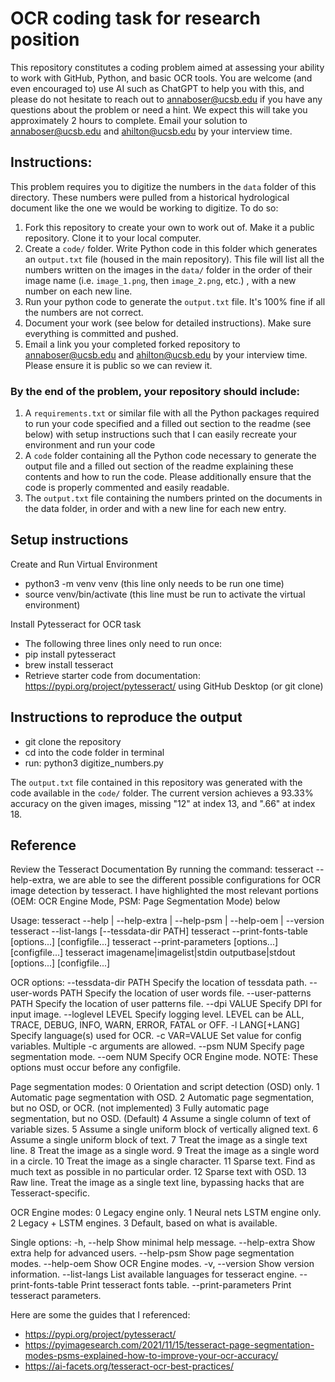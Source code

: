 # OCR coding task for research position

This repository constitutes a coding problem aimed at assessing your ability to work with GitHub, Python, and basic OCR tools. You are welcome (and even encouraged to) use AI such as ChatGPT to help you with this, and please do not hesitate to reach out to annaboser@ucsb.edu if you have any questions about the problem or need a hint. We expect this will take you approximately 2 hours to complete. Email your solution to annaboser@ucsb.edu and ahilton@ucsb.edu by your interview time.

## Instructions: 

This problem requires you to digitize the numbers in the `data` folder of this directory. These numbers were pulled from a historical hydrological document like the one we would be working to digitize. To do so: 

1. Fork this repository to create your own to work out of. Make it a public repository. Clone it to your local computer. 
1. Create a `code/` folder. Write Python code in this folder which generates an `output.txt` file (housed in the main repository). This file will list all the numbers written on the images in the `data/` folder in the order of their image name (i.e. `image_1.png`, then `image_2.png`, etc.) , with a new number on each new line. 
1. Run your python code to generate the `output.txt` file. It's 100% fine if all the numbers are not correct. 
1. Document your work (see below for detailed instructions). Make sure everything is committed and pushed. 
1. Email a link you your completed forked repository to annaboser@ucsb.edu and ahilton@ucsb.edu by your interview time. Please ensure it is public so we can review it. 

### By the end of the problem, your repository should include: 
1. A `requirements.txt` or similar file with all the Python packages required to run your code specified and a filled out section to the readme (see below) with setup instructions such that I can easily recreate your environment and run your code
1. A `code` folder containing all the Python code necessary to generate the output file and a filled out section of the readme explaining these contents and how to run the code. Please additionally ensure that the code is properly commented and easily readable. 
1. The `output.txt` file containing the numbers printed on the documents in the data folder, in order and with a new line for each new entry. 

## Setup instructions 
Create and Run Virtual Environment
- python3 -m venv venv  (this line only needs to be run one time)
- source venv/bin/activate (this line must be run to activate the virtual environment)

Install Pytesseract for OCR task
- The following three lines only need to run once:
- pip install pytesseract
- brew install tesseract 
- Retrieve starter code from documentation: https://pypi.org/project/pytesseract/ using GitHub Desktop (or git clone)

## Instructions to reproduce the output 
- git clone the repository 
- cd into the code folder in terminal
- run: python3 digitize_numbers.py 

The `output.txt` file contained in this repository was generated with the code available in the `code/` folder. The current version achieves a 93.33% accuracy on the given images, missing "12" at index 13, and ".66" at index 18.

## Reference
Review the Tesseract Documentation
By running the command: tesseract --help-extra, we are able to see the different possible configurations for OCR image detection by tesseract. I have highlighted the most relevant portions (OEM: OCR Engine Mode, PSM: Page Segmentation Mode) below

Usage:
  tesseract --help | --help-extra | --help-psm | --help-oem | --version
  tesseract --list-langs [--tessdata-dir PATH]
  tesseract --print-fonts-table [options...] [configfile...]
  tesseract --print-parameters [options...] [configfile...]
  tesseract imagename|imagelist|stdin outputbase|stdout [options...] [configfile...]

OCR options:
  --tessdata-dir PATH   Specify the location of tessdata path.
  --user-words PATH     Specify the location of user words file.
  --user-patterns PATH  Specify the location of user patterns file.
  --dpi VALUE           Specify DPI for input image.
  --loglevel LEVEL      Specify logging level. LEVEL can be
                        ALL, TRACE, DEBUG, INFO, WARN, ERROR, FATAL or OFF.
  -l LANG[+LANG]        Specify language(s) used for OCR.
  -c VAR=VALUE          Set value for config variables.
                        Multiple -c arguments are allowed.
  --psm NUM             Specify page segmentation mode.
  --oem NUM             Specify OCR Engine mode.
NOTE: These options must occur before any configfile.

Page segmentation modes:
  0    Orientation and script detection (OSD) only.
  1    Automatic page segmentation with OSD.
  2    Automatic page segmentation, but no OSD, or OCR. (not implemented)
  3    Fully automatic page segmentation, but no OSD. (Default)
  4    Assume a single column of text of variable sizes.
  5    Assume a single uniform block of vertically aligned text.
  6    Assume a single uniform block of text.
  7    Treat the image as a single text line.
  8    Treat the image as a single word.
  9    Treat the image as a single word in a circle.
 10    Treat the image as a single character.
 11    Sparse text. Find as much text as possible in no particular order.
 12    Sparse text with OSD.
 13    Raw line. Treat the image as a single text line,
       bypassing hacks that are Tesseract-specific.

OCR Engine modes:
  0    Legacy engine only.
  1    Neural nets LSTM engine only.
  2    Legacy + LSTM engines.
  3    Default, based on what is available.

Single options:
  -h, --help            Show minimal help message.
  --help-extra          Show extra help for advanced users.
  --help-psm            Show page segmentation modes.
  --help-oem            Show OCR Engine modes.
  -v, --version         Show version information.
  --list-langs          List available languages for tesseract engine.
  --print-fonts-table   Print tesseract fonts table.
  --print-parameters    Print tesseract parameters.


Here are some the guides that I referenced:
- https://pypi.org/project/pytesseract/ 
- https://pyimagesearch.com/2021/11/15/tesseract-page-segmentation-modes-psms-explained-how-to-improve-your-ocr-accuracy/ 
- https://ai-facets.org/tesseract-ocr-best-practices/ 

